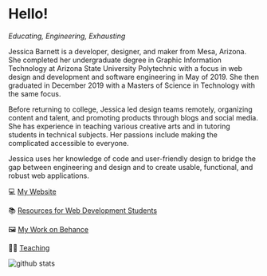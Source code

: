 
# Hello! 

*Educating, Engineering, Exhausting*

Jessica Barnett is a developer, designer, and maker from Mesa, Arizona. She completed her undergraduate degree in Graphic Information Technology at Arizona State University Polytechnic with a focus in web design and development and software engineering in May of 2019. She then graduated in December 2019 with a Masters of Science in Technology with the same focus.

Before returning to college, Jessica led design teams remotely, organizing content and talent, and promoting products through blogs and social media. She has experience in teaching various creative arts and in tutoring students in technical subjects. Her passions include making the complicated accessible to everyone.

Jessica uses her knowledge of code and user-friendly design to bridge the gap between engineering and design and to create usable, functional, and robust web applications.

:computer: [My Website](https://www.thecodingcreative.com/)

:books: [Resources for Web Development Students](https://gitcoding.club/)

:framed_picture: [My Work on Behance](https://www.behance.net/theCodingCreative)

:woman_teacher: [Teaching](https://search.asu.edu/profile/2482113)

![github stats](https://github-readme-stats.vercel.app/api?username=jlbarn11&include_all_commits=true&count_private=true&show_icons=true&line_height=20&title_color=B84925&icon_color=E97424&text_color=F2F2F2&bg_color=0,222222,777777 "my Github Stats")
<!--
**jlbarn11/jlbarn11** is a ✨ _special_ ✨ repository because its `README.md` (this file) appears on your GitHub profile.

Here are some ideas to get you started:

- 🔭 I’m currently working on ...
- 🌱 I’m currently learning ...
- 👯 I’m looking to collaborate on ...
- 🤔 I’m looking for help with ...
- 💬 Ask me about ...
- 📫 How to reach me: ...
- 😄 Pronouns: ...
- ⚡ Fun fact: ...
-->
